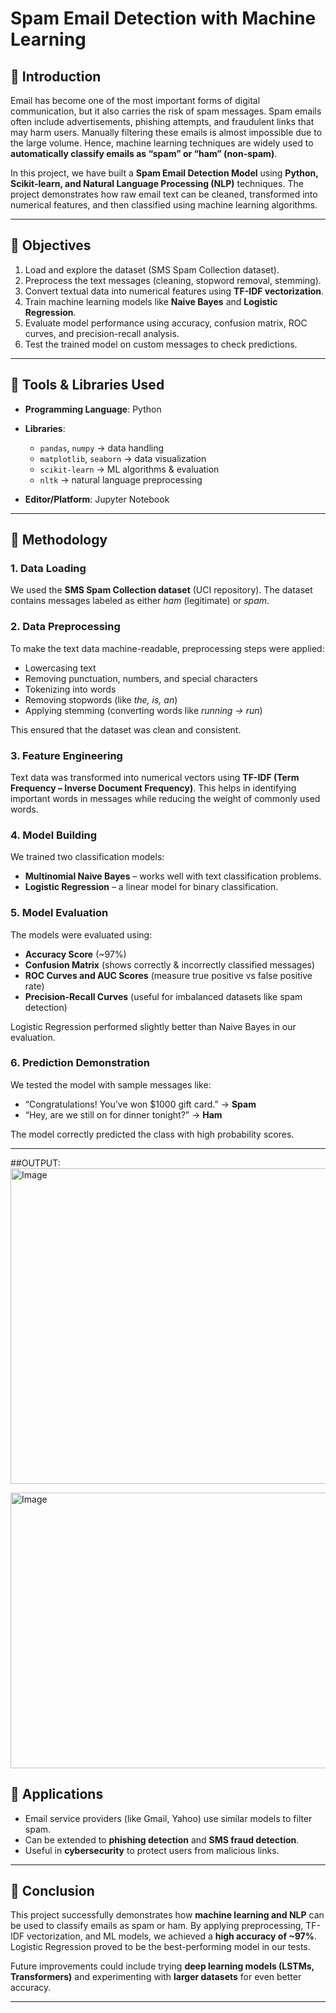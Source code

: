 
# Spam Email Detection with Machine Learning

## 🔹 Introduction

Email has become one of the most important forms of digital communication, but it also carries the risk of spam messages. Spam emails often include advertisements, phishing attempts, and fraudulent links that may harm users. Manually filtering these emails is almost impossible due to the large volume. Hence, machine learning techniques are widely used to **automatically classify emails as “spam” or “ham” (non-spam)**.

In this project, we have built a **Spam Email Detection Model** using **Python, Scikit-learn, and Natural Language Processing (NLP)** techniques. The project demonstrates how raw email text can be cleaned, transformed into numerical features, and then classified using machine learning algorithms.

---

## 🔹 Objectives

1. Load and explore the dataset (SMS Spam Collection dataset).
2. Preprocess the text messages (cleaning, stopword removal, stemming).
3. Convert textual data into numerical features using **TF-IDF vectorization**.
4. Train machine learning models like **Naive Bayes** and **Logistic Regression**.
5. Evaluate model performance using accuracy, confusion matrix, ROC curves, and precision-recall analysis.
6. Test the trained model on custom messages to check predictions.

---

## 🔹 Tools & Libraries Used

* **Programming Language**: Python 
* **Libraries**:

  * `pandas`, `numpy` → data handling
  * `matplotlib`, `seaborn` → data visualization
  * `scikit-learn` → ML algorithms & evaluation
  * `nltk` → natural language preprocessing
* **Editor/Platform**: Jupyter Notebook 

---

## 🔹 Methodology

### 1. Data Loading

We used the **SMS Spam Collection dataset** (UCI repository). The dataset contains messages labeled as either *ham* (legitimate) or *spam*.

### 2. Data Preprocessing

To make the text data machine-readable, preprocessing steps were applied:

* Lowercasing text
* Removing punctuation, numbers, and special characters
* Tokenizing into words
* Removing stopwords (like *the, is, an*)
* Applying stemming (converting words like *running → run*)

This ensured that the dataset was clean and consistent.

### 3. Feature Engineering

Text data was transformed into numerical vectors using **TF-IDF (Term Frequency – Inverse Document Frequency)**. This helps in identifying important words in messages while reducing the weight of commonly used words.

### 4. Model Building

We trained two classification models:

* **Multinomial Naive Bayes** – works well with text classification problems.
* **Logistic Regression** – a linear model for binary classification.

### 5. Model Evaluation

The models were evaluated using:

* **Accuracy Score** (\~97%)
* **Confusion Matrix** (shows correctly & incorrectly classified messages)
* **ROC Curves and AUC Scores** (measure true positive vs false positive rate)
* **Precision-Recall Curves** (useful for imbalanced datasets like spam detection)

Logistic Regression performed slightly better than Naive Bayes in our evaluation.

### 6. Prediction Demonstration

We tested the model with sample messages like:

* “Congratulations! You’ve won \$1000 gift card.” → **Spam**
* “Hey, are we still on for dinner tonight?” → **Ham**

The model correctly predicted the class with high probability scores.

---
##OUTPUT:
<img width="1264" height="505" alt="Image" src="https://github.com/user-attachments/assets/c8221891-dafb-4fd1-b0ee-1977b3635d65" />

<img width="1302" height="441" alt="Image" src="https://github.com/user-attachments/assets/d1000a25-ce45-45a3-8176-28241234f2e9" />



## 🔹 Applications

* Email service providers (like Gmail, Yahoo) use similar models to filter spam.
* Can be extended to **phishing detection** and **SMS fraud detection**.
* Useful in **cybersecurity** to protect users from malicious links.

---

## 🔹 Conclusion

This project successfully demonstrates how **machine learning and NLP** can be used to classify emails as spam or ham. By applying preprocessing, TF-IDF vectorization, and ML models, we achieved a **high accuracy of \~97%**. Logistic Regression proved to be the best-performing model in our tests.

Future improvements could include trying **deep learning models (LSTMs, Transformers)** and experimenting with **larger datasets** for even better accuracy.

---

